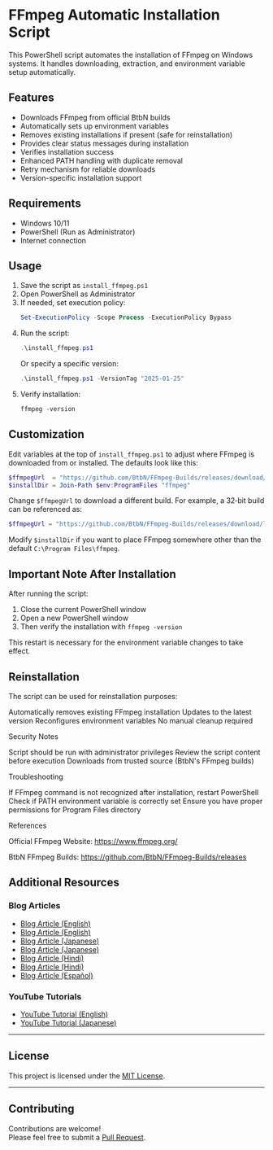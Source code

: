 # FFmpeg Automatic Installation Script

This PowerShell script automates the installation of FFmpeg on Windows systems. It handles downloading, extraction, and environment variable setup automatically.

## Features

- Downloads FFmpeg from official BtbN builds
- Automatically sets up environment variables
- Removes existing installations if present (safe for reinstallation)
- Provides clear status messages during installation
- Verifies installation success
- Enhanced PATH handling with duplicate removal
- Retry mechanism for reliable downloads
- Version-specific installation support

## Requirements

- Windows 10/11
- PowerShell (Run as Administrator)
- Internet connection

## Usage

1. Save the script as `install_ffmpeg.ps1`
2. Open PowerShell as Administrator
3. If needed, set execution policy:
    ```powershell
    Set-ExecutionPolicy -Scope Process -ExecutionPolicy Bypass
    ```
4. Run the script:
    ```powershell
    .\install_ffmpeg.ps1
    ```
   Or specify a specific version:
    ```powershell
    .\install_ffmpeg.ps1 -VersionTag "2025-01-25"
    ```
5. Verify installation:
    ```powershell
    ffmpeg -version
    ```

## Customization

Edit variables at the top of `install_ffmpeg.ps1` to adjust where FFmpeg is
downloaded from or installed.  The defaults look like this:

```powershell
$ffmpegUrl  = "https://github.com/BtbN/FFmpeg-Builds/releases/download/latest/ffmpeg-master-latest-win64-gpl-shared.zip"
$installDir = Join-Path $env:ProgramFiles "ffmpeg"
```

Change `$ffmpegUrl` to download a different build. For example, a 32‑bit build
can be referenced as:

```powershell
$ffmpegUrl = "https://github.com/BtbN/FFmpeg-Builds/releases/download/latest/ffmpeg-master-latest-win32-gpl-shared.zip"
```

Modify `$installDir` if you want to place FFmpeg somewhere other than the
default `C:\Program Files\ffmpeg`.

## Important Note After Installation

After running the script:
1. Close the current PowerShell window
2. Open a new PowerShell window
3. Then verify the installation with `ffmpeg -version`

This restart is necessary for the environment variable changes to take effect.

## Reinstallation

The script can be used for reinstallation purposes:

Automatically removes existing FFmpeg installation
Updates to the latest version
Reconfigures environment variables
No manual cleanup required

Security Notes

Script should be run with administrator privileges
Review the script content before execution
Downloads from trusted source (BtbN's FFmpeg builds)

Troubleshooting

If FFmpeg command is not recognized after installation, restart PowerShell
Check if PATH environment variable is correctly set
Ensure you have proper permissions for Program Files directory

References

Official FFmpeg Website: https://www.ffmpeg.org/

BtbN FFmpeg Builds: https://github.com/BtbN/FFmpeg-Builds/releases

## Additional Resources

### Blog Articles
- [Blog Article (English)](https://betelgeuse.work/ffmpeg-install)
- [Blog Article (English)](https://betelgeuse.work/ffmpeg8/)
- [Blog Article (Japanese)](https://minokamo.tokyo/2025/01/25/8368/)
- [Blog Article (Japanese)](https://minokamo.tokyo/2025/08/26/9234/)
- [Blog Article (Hindi)](https://minokamo.in/ffmpeg-install/)
- [Blog Article (Hindi)](https://minokamo.in/ffmpeg8/)
- [Blog Article (Español)](https://ehrigite.com/ffmpeg8/)

### YouTube Tutorials
- [YouTube Tutorial (English)](https://youtu.be/T6HcjWr6LgA)
- [YouTube Tutorial (Japanese)](https://youtu.be/OuVNmCBnjm0)

---

## License
This project is licensed under the [MIT License](LICENSE).

---

## Contributing
Contributions are welcome!  
Please feel free to submit a [Pull Request](https://github.com/superdoccimo/autoffmpeg/pulls).